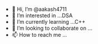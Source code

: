 - 👋 Hi, I’m @aakash4711
- 👀 I’m interested in ...DSA
- 🌱 I’m currently learning ...C++
- 💞️ I’m looking to collaborate on ...
- 📫 How to reach me ...

<!---
aakash4711/aakash4711 is a ✨ special ✨ repository because its `README.md` (this file) appears on your GitHub profile.
You can click the Preview link to take a look at your changes.
--->

